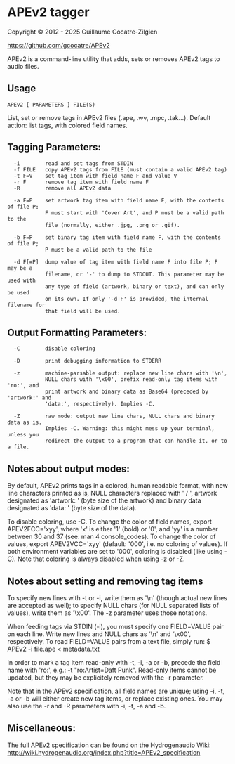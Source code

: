 # APEv2 tagger

Copyright © 2012 - 2025 Guillaume Cocatre-Zilgien

https://github.com/gcocatre/APEv2

APEv2 is a command-line utility that adds, sets or removes APEv2 tags to audio files.

## Usage

`APEv2 [ PARAMETERS ] FILE(S)`

List, set or remove tags in APEv2 files (.ape, .wv, .mpc, .tak…).
Default action: list tags, with colored field names.


## Tagging Parameters:
```
  -i        read and set tags from STDIN
  -f FILE   copy APEv2 tags from FILE (must contain a valid APEv2 tag)
  -t F=V    set tag item with field name F and value V
  -r F      remove tag item with field name F
  -R        remove all APEv2 data

  -a F=P    set artwork tag item with field name F, with the contents of file P;
            F must start with 'Cover Art', and P must be a valid path to the
            file (normally, either .jpg, .png or .gif).

  -b F=P    set binary tag item with field name F, with the contents of file P;
            P must be a valid path to the file

  -d F[=P]  dump value of tag item with field name F into file P; P may be a
            filename, or '-' to dump to STDOUT. This parameter may be used with
            any type of field (artwork, binary or text), and can only be used
            on its own. If only '-d F' is provided, the internal filename for
            that field will be used.
```

## Output Formatting Parameters:
```
  -C        disable coloring

  -D        print debugging information to STDERR

  -z        machine-parsable output: replace new line chars with '\n',
            NULL chars with '\x00', prefix read-only tag items with 'ro:', and
            print artwork and binary data as Base64 (preceded by 'artwork:' and
            'data:', respectively). Implies -C.

  -Z        raw mode: output new line chars, NULL chars and binary data as is.
            Implies -C. Warning: this might mess up your terminal, unless you
            redirect the output to a program that can handle it, or to a file.
```

## Notes about output modes:

By default, APEv2 prints tags in a colored, human readable format, with new line
characters printed as is, NULL characters replaced with ' / ', artwork
designated as 'artwork: <SIZE>' (byte size of the artwork) and binary data
designated as 'data: <SIZE>' (byte size of the data).

To disable coloring, use -C. To change the color of field names,
export APEV2FCC='xyy', where 'x' is either '1' (bold) or '0', and 'yy' is
a number between 30 and 37 (see: man 4 console_codes). To change the color of
values, export APEV2VCC='xyy' (default: '000', i.e. no coloring of values).
If both environment variables are set to '000', coloring is disabled (like
using -C). Note that coloring is always disabled when using -z or -Z.


## Notes about setting and removing tag items

To specify new lines with -t or -i, write them as '\n' (though actual new lines
are accepted as well); to specify NULL chars (for NULL separated lists of
values), write them as '\x00'. The -z parameter uses those notations.

When feeding tags via STDIN (-i), you must specify one FIELD=VALUE pair on each
line. Write new lines and NULL chars as '\n' and '\x00', respectively.
To read FIELD=VALUE pairs from a text file, simply run:
$ APEv2 -i file.ape < metadata.txt

In order to mark a tag item read-only with -t, -i, -a or -b, precede the field
name with 'ro:', e.g.: -t "ro:Artist=Daft Punk". Read-only items cannot be
updated, but they may be explicitely removed with the -r parameter.

Note that in the APEv2 specification, all field names are unique; using -i, -t,
-a or -b will either create new tag items, or replace existing ones. You may
also use the -r and -R parameters with -i, -t, -a and -b.


## Miscellaneous:

The full APEv2 specification can be found on the Hydrogenaudio Wiki:
http://wiki.hydrogenaudio.org/index.php?title=APEv2_specification
